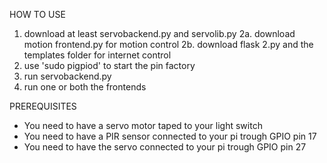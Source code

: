 HOW TO USE
1. download at least servobackend.py and servolib.py
2a. download motion frontend.py for motion control
2b. download flask 2.py and the templates folder for internet control
3. use 'sudo pigpiod' to start the pin factory
4. run servobackend.py
5. run one or both the frontends

PREREQUISITES
* You need to have a servo motor taped to your light switch
* You need to have a PIR sensor connected to your pi trough GPIO pin 17
* You need to have the servo connected to your pi trough GPIO pin 27
